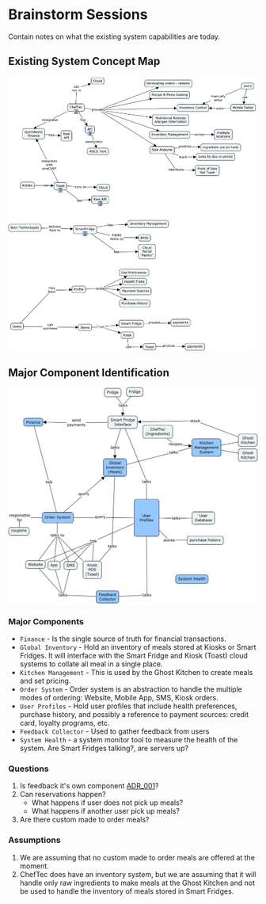 # Brainstorm Sessions
Contain notes on what the existing system capabilities are today.


## Existing System Concept Map
![ExistingSystemConceptMap](images/ExistingSystemConceptMap.png)

## Major Component Identification
![MajorComponentIndentification](images/MajorComponentBrainstorming.png)

### Major Components
- `Finance` - Is the single source of truth for financial transactions.
- `Global Inventory` - Hold an inventory of meals stored at Kiosks or Smart Fridges. It will interface with the Smart Fridge and Kiosk (Toast) cloud systems to collate all meal in a single place.
- `Kitchen Management` - This is used by the Ghost Kitchen to create meals and set pricing.
- `Order System` - Order system is an abstraction to handle the multiple modes of ordering: Website, Mobile App, SMS, Kiosk orders.
- `User Profiles` - Hold user profiles that include health preferences, purchase history, and possibly a reference to payment sources: credit card, loyalty programs, etc.
- `Feedback Collector` - Used to gather feedback from users
- `System Health` - a system monitor tool to measure the health of the system. Are Smart Fridges talking?, are servers up?

### Questions
1. Is feedback it's own component [ADR_001](../ArchitectureDecisionRecords/001_FeedbackComponentAMajorComponent.md)?
2. Can reservations happen?
    - What happens if user does not pick up meals?
    - What happens if another user pick up meals?
3. Are there custom made to order meals?

### Assumptions
1. We are assuming that no custom made to order meals are offered at the moment.
2. ChefTec does have an inventory system, but we are assuming that it will handle only raw ingredients to make meals at the Ghost Kitchen and not be used to handle the inventory of meals stored in Smart Fridges.


